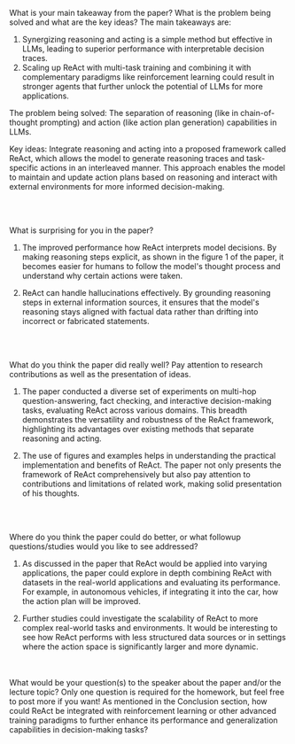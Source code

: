 What is your main takeaway from the paper? What is the problem being solved and what are the key ideas?
The main takeaways are: 
1. Synergizing reasoning and acting is a simple method but effective in LLMs, leading to superior performance with interpretable decision traces.
2. Scaling up ReAct with multi-task training and combining it with complementary paradigms like reinforcement learning could result in stronger agents that further unlock the potential of LLMs for more applications.

The problem being solved:  The separation of reasoning (like in chain-of-thought prompting) and action (like action plan generation) capabilities in LLMs. 

Key ideas: Integrate reasoning and acting into a proposed framework called ReAct, which allows the model to generate reasoning traces and task-specific actions in an interleaved manner. This approach enables the model to maintain and update action plans based on reasoning and interact with external environments for more informed decision-making. 

<br>
<br>

What is surprising for you in the paper?
1. The improved performance how ReAct interprets model decisions. By making reasoning steps explicit, as shown in the figure 1 of the paper, it becomes easier for humans to follow the model's thought process and understand why certain actions were taken.

2. ReAct can handle hallucinations effectively. By grounding reasoning steps in external information sources, it ensures that the model's reasoning stays aligned with factual data rather than drifting into incorrect or fabricated statements.

<br>
<br>

What do you think the paper did really well? Pay attention to research contributions as well as the presentation of ideas.
1. The paper conducted a diverse set of experiments on multi-hop question-answering, fact
checking, and interactive decision-making tasks, evaluating ReAct across various domains. This breadth demonstrates the versatility and robustness of the ReAct framework, highlighting its advantages over existing methods that separate reasoning and acting.

2. The use of figures and examples helps in understanding the practical implementation and benefits of ReAct. The paper not only presents the framework of ReAct comprehensively but also pay attention to contributions and limitations of related work, making solid presentation of his thoughts.


<br>
<br>

Where do you think the paper could do better, or what followup questions/studies would you like to see addressed?
1. As discussed in the paper that ReAct would be applied into varying applications, the paper could explore in depth combining ReAct with datasets in the real-world applications and evaluating its performance. For example, in autonomous vehicles, if integrating it into the car, how the action plan will be improved.

2. Further studies could investigate the scalability of ReAct to more complex real-world tasks and environments. It would be interesting to see how ReAct performs with less structured data sources or in settings where the action space is significantly larger and more dynamic.

<br>
<br>
What would be your question(s) to the speaker about the paper and/or the lecture topic? Only one question is required for the homework, but feel free to post more if you want!
As mentioned in the Conclusion section, how could ReAct be integrated with reinforcement learning or other advanced training paradigms to further enhance its performance and generalization capabilities in decision-making tasks?